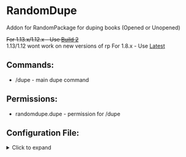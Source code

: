 # RandomDupe
Addon for RandomPackage for duping books (Opened or Unopened)

~~For 1.13.x/1.12.x - Use [Build 2](http://ci.puyodead1-development.me/job/RandomDupe/2/)<br>~~ 1.13/1.12 wont work on new versions of rp
For 1.8.x - Use [Latest](http://ci.puyodead1-development.me/job/RandomDupe/)

## Commands:
- /dupe - main dupe command

## Permissions:
- randomdupe.dupe - permission for /dupe

## Configuration File:
<details>
  <summary>Click to expand</summary>
  
```
messages:
  no permission: "&6&l(!) You don't have permission!"
  
settings:
  stack size: 64
```
</details>
